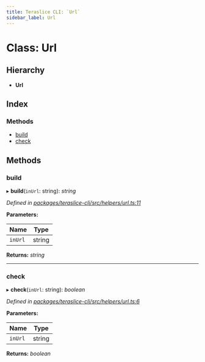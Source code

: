 ```yaml
---
title: Teraslice CLI: `Url`
sidebar_label: Url
---
```


# Class: Url

## Hierarchy

* **Url**

## Index

### Methods

* [build](url.md#build)
* [check](url.md#check)

## Methods

###  build

▸ **build**(`inUrl`: string): *string*

*Defined in [packages/teraslice-cli/src/helpers/url.ts:11](https://github.com/terascope/teraslice/blob/f95bb5556/packages/teraslice-cli/src/helpers/url.ts#L11)*

**Parameters:**

Name | Type |
------ | ------ |
`inUrl` | string |

**Returns:** *string*

___

###  check

▸ **check**(`inUrl`: string): *boolean*

*Defined in [packages/teraslice-cli/src/helpers/url.ts:6](https://github.com/terascope/teraslice/blob/f95bb5556/packages/teraslice-cli/src/helpers/url.ts#L6)*

**Parameters:**

Name | Type |
------ | ------ |
`inUrl` | string |

**Returns:** *boolean*
